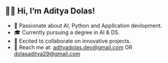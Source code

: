 ## 🙋‍♂️ Hi, I’m Aditya Dolas! ##
- 🦚 Passionate about AI, Python and Appllcation devlopment.
- 🎓 Currently pursuing a degree in AI & DS.
- 🤝 Excited to collaborate on innovative projects.
- 📨 Reach me at: adityadolas.dev@gmail.com OR dolasaditya29@gmail.com
